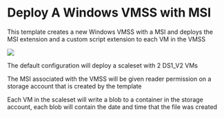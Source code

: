 # Deploy A Windows VMSS with MSI

This template creates a new Windows VMSS with a MSI and deploys the MSI extension and a custom script extension to each VM in the VMSS

<a href="https://portal.azure.com/#create/Microsoft.Template/uri/https%3A%2F%2Fraw.githubusercontent.com%2Fazmigproject%2FHTCondor%2Fmaster%2FLinuxmsi%2Fazuredeploy.json" target="_blank">
    <img src="http://azuredeploy.net/deploybutton.png"/>
</a>

The default configuration will deploy a scaleset with 2 DS1_V2 VMs

The MSI associated with the VMSS will be given reader permission on a storage account that is created by the template

Each VM in the scaleset will write a blob to a container in the storage account, each blob will contain the date and time that the file was created
